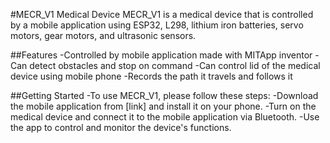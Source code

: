 #MECR_V1 Medical Device
MECR_V1 is a medical device that is controlled by a mobile application using ESP32, L298, lithium iron batteries, servo motors, gear motors, and ultrasonic sensors.

##Features
 -Controlled by mobile application made with MITApp inventor
 -Can detect obstacles and stop on command
 -Can control lid of the medical device using mobile phone
 -Records the path it travels and follows it

##Getting Started
 -To use MECR_V1, please follow these steps:
   -Download the mobile application from [link] and install it on your phone.
   -Turn on the medical device and connect it to the mobile application via Bluetooth.
   -Use the app to control and monitor the device's functions.